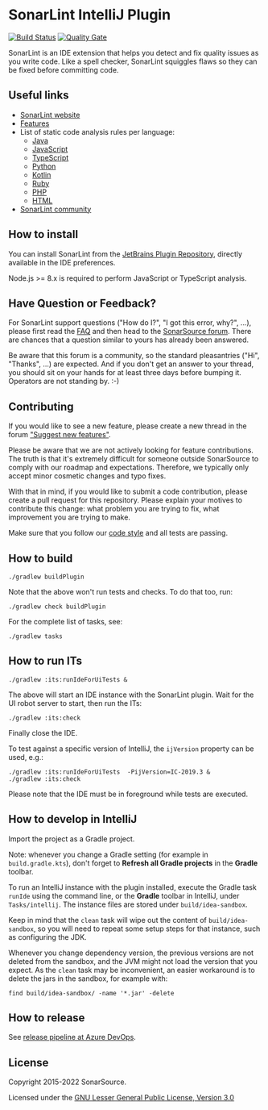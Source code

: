 SonarLint IntelliJ Plugin
=========================

[![Build Status](https://dev.azure.com/sonarsource/DotNetTeam%20Project/_apis/build/status/sonarlint/SonarLint%20IntelliJ?branchName=master)](https://dev.azure.com/sonarsource/DotNetTeam%20Project/_build/latest?definitionId=76&branchName=master) [![Quality Gate](https://next.sonarqube.com/sonarqube/api/project_badges/measure?project=org.sonarsource.sonarlint.intellij%3Asonarlint-intellij&metric=alert_status
)](https://next.sonarqube.com/sonarqube/dashboard?id=org.sonarsource.sonarlint.intellij%3Asonarlint-intellij)

SonarLint is an IDE extension that helps you detect and fix quality issues as you write code.
Like a spell checker, SonarLint squiggles flaws so they can be fixed before committing code.

Useful links
------------

- [SonarLint website](https://www.sonarlint.org)
- [Features](https://www.sonarlint.org/features/)
- List of static code analysis rules per language:
    - [Java](https://rules.sonarsource.com/java)
    - [JavaScript](https://rules.sonarsource.com/javascript)
    - [TypeScript](https://rules.sonarsource.com/typescript)
    - [Python](https://rules.sonarsource.com/python)
    - [Kotlin](https://rules.sonarsource.com/kotlin)
    - [Ruby](https://rules.sonarsource.com/ruby)
    - [PHP](https://rules.sonarsource.com/php)
    - [HTML](https://rules.sonarsource.com/html)
- [SonarLint community](https://community.sonarsource.com/c/help/sl)

How to install
--------------

You can install SonarLint from the [JetBrains Plugin Repository](https://plugins.jetbrains.com/plugin/7973-sonarlint), directly available in the IDE preferences.

Node.js >= 8.x is required to perform JavaScript or TypeScript analysis.

Have Question or Feedback?
--------------------------

For SonarLint support questions ("How do I?", "I got this error, why?", ...), please first read the [FAQ](https://community.sonarsource.com/t/frequently-asked-questions/7204) and then head to the [SonarSource forum](https://community.sonarsource.com/c/help/sl). There are chances that a question similar to yours has already been answered. 

Be aware that this forum is a community, so the standard pleasantries ("Hi", "Thanks", ...) are expected. And if you don't get an answer to your thread, you should sit on your hands for at least three days before bumping it. Operators are not standing by. :-)

Contributing
------------

If you would like to see a new feature, please create a new thread in the forum ["Suggest new features"](https://community.sonarsource.com/c/suggestions/features).

Please be aware that we are not actively looking for feature contributions. The truth is that it's extremely difficult for someone outside SonarSource to comply with our roadmap and expectations. Therefore, we typically only accept minor cosmetic changes and typo fixes.

With that in mind, if you would like to submit a code contribution, please create a pull request for this repository. Please explain your motives to contribute this change: what problem you are trying to fix, what improvement you are trying to make.

Make sure that you follow our [code style](https://github.com/SonarSource/sonar-developer-toolset#code-style-configuration-for-intellij) and all tests are passing.

How to build
------------

    ./gradlew buildPlugin

Note that the above won't run tests and checks. To do that too, run:

    ./gradlew check buildPlugin

For the complete list of tasks, see:

    ./gradlew tasks

How to run ITs
------------

    ./gradlew :its:runIdeForUiTests &

The above will start an IDE instance with the SonarLint plugin. Wait for the UI robot server to start, then run the ITs:

    ./gradlew :its:check

Finally close the IDE.

To test against a specific version of IntelliJ, the `ijVersion` property can be used, e.g.:

    ./gradlew :its:runIdeForUiTests  -PijVersion=IC-2019.3 &
    ./gradlew :its:check

Please note that the IDE must be in foreground while tests are executed.

How to develop in IntelliJ
--------------------------

Import the project as a Gradle project.

Note: whenever you change a Gradle setting (for example in `build.gradle.kts`),
don't forget to **Refresh all Gradle projects** in the **Gradle** toolbar.

To run an IntelliJ instance with the plugin installed, execute the Gradle task `runIde` using the command line,
or the **Gradle** toolbar in IntelliJ, under `Tasks/intellij`.
The instance files are stored under `build/idea-sandbox`.

Keep in mind that the `clean` task will wipe out the content of `build/idea-sandbox`,
so you will need to repeat some setup steps for that instance, such as configuring the JDK.

Whenever you change dependency version, the previous versions are not deleted from the sandbox, and the JVM might not load the version that you expect.
As the `clean` task may be inconvenient, an easier workaround is to delete the jars in the sandbox, for example with:

    find build/idea-sandbox/ -name '*.jar' -delete

How to release
--------------

See [release pipeline at Azure DevOps](https://dev.azure.com/sonarsource/DotNetTeam%20Project/_release?definitionId=10).

License
-------

Copyright 2015-2022 SonarSource.

Licensed under the [GNU Lesser General Public License, Version 3.0](http://www.gnu.org/licenses/lgpl.txt)

